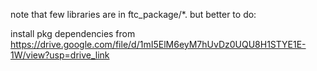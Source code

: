 note that few libraries are in ftc_package/*.
but better to do:

install pkg dependencies from https://drive.google.com/file/d/1mI5ElM6eyM7hUvDz0UQU8H1STYE1E-1W/view?usp=drive_link
